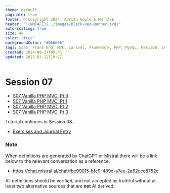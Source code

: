 ```yaml
---
theme: default
paginate: true
footer: © Copyright 2024, Adrian Gould & NM TAFE
header: "![NMTAFE](../images/Black-Red-Banner.svg)"
auto-scaling: true
size: 4k
color: "#ccc"
backgroundColor: "#060606"
tags: SaaS, Front-End, MVC, Laravel, Framework, PHP, MySQL, MariaDB, SQLite, Testing, Unit Testing, Feature Testng, PEST
created: 2024-08-27T09:41
updated: 2025-03-12T10:27
---
```


# Session 07

- [S07 Vanilla PHP MVC: Pt 0](session-07/S07-Vanilla-PHP-MVC-Pt-00.md)
- [S07 Vanilla PHP MVC: Pt 1](session-07/S07-Vanilla-PHP-MVC-Pt-01.md)
- [S07 Vanilla PHP MVC: Pt 2](session-07/S07-Vanilla-PHP-MVC-Pt-02.md)
- [S07 Vanilla PHP MVC: Pt 3](session-07/S07-Vanilla-PHP-MVC-Pt-03.md)

Tutorial continues in Session 08...

- [Exercises and Journal Entry](./session-07/Session-07-Exercises-and-Journal-Entry.md)
### Note

When definitions are generated by ChatGPT or Mistral there will be a link below to the relevant conversation as a reference.

- https://chat.mistral.ai/chat/fbe99015-bfc9-489c-a7ee-2a62ccc8752c

All definitions should be verified, and not accepted as truthful without at least two alternative sources that are **not** AI derived.

